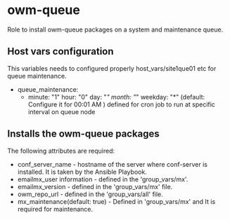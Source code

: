 # owm-queue

Role to install owm-queue packages on a system and maintenance queue.

## Host vars configuration

This variables needs to configured properly host_vars/site1que01 etc for queue maintenance.

* queue_maintenance:
   - minute: "1"
     hour: "0"
     day: "*"
     month: "*"
     weekday: "*"
   (default: Configure it for 00:01 AM ) defined for cron job to run at specific interval on queue node

## Installs the owm-queue packages

The following attributes are required:

* conf_server_name - hostname of the server where conf-server is installed. It is taken by the Ansible Playbook.
* emailmx_user information - defined in the 'group_vars/mx'.
* emailmx_version - defined in the 'group_vars/mx' file.
* owm_repo_url - defined in the 'group_vars/all' file.
* mx_maintenance(default: true) - Defined in 'group_vars/mx' and It is required for maintenance.
